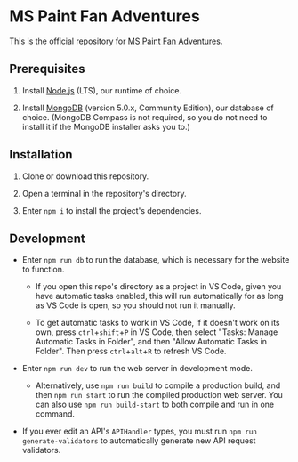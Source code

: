 # MS Paint Fan Adventures

This is the official repository for [MS Paint Fan Adventures](https://mspfa.com/).

## Prerequisites

1. Install [Node.js](https://nodejs.org/en/download/) (LTS), our runtime of choice.

2. Install [MongoDB](https://www.mongodb.com/try/download/community) (version 5.0.x, Community Edition), our database of choice. (MongoDB Compass is not required, so you do not need to install it if the MongoDB installer asks you to.)

## Installation

1. Clone or download this repository.

2. Open a terminal in the repository's directory.

3. Enter `npm i` to install the project's dependencies.

## Development

* Enter `npm run db` to run the database, which is necessary for the website to function.

	* If you open this repo's directory as a project in VS Code, given you have automatic tasks enabled, this will run automatically for as long as VS Code is open, so you should not run it manually.

	* To get automatic tasks to work in VS Code, if it doesn't work on its own, press `ctrl`+`shift`+`P` in VS Code, then select "Tasks: Manage Automatic Tasks in Folder", and then "Allow Automatic Tasks in Folder". Then press `ctrl`+`alt`+`R` to refresh VS Code.

* Enter `npm run dev` to run the web server in development mode.

	* Alternatively, use `npm run build` to compile a production build, and then `npm run start` to run the compiled production web server. You can also use `npm run build-start` to both compile and run in one command.

* If you ever edit an API's `APIHandler` types, you must run `npm run generate-validators` to automatically generate new API request validators.
